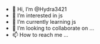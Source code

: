 - 👋 Hi, I’m @Hydra3421
- 👀 I’m interested in js
- 🌱 I’m currently learning js
- 💞️ I’m looking to collaborate on ...
- 📫 How to reach me ...

<!---
Hydra3421/Hydra3421 is a ✨ special ✨ repository because its `README.md` (this file) appears on your GitHub profile.
You can click the Preview link to take a look at your changes.
--->
